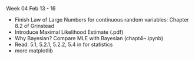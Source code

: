 
Week 04 Feb 13 - 16

- Finish Law of Large Numbers for continuous random variables: Chapter 8.2 of Grinstead
- Introduce Maximal Likelihood Estimate (.pdf)
- Why Bayesian? Compare MLE with Bayesian (chapt4~.ipynb)
- Read: 5.1, 5.2.1, 5.2.2, 5.4 in <Advanced Data Analysis from an Elementary Point of View.pdf> for statistics
- more matplotlib 

